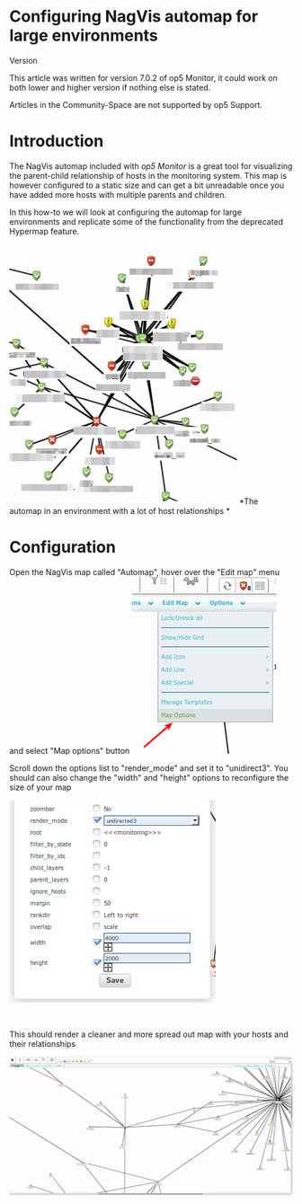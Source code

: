 # Configuring NagVis automap for large environments

Version

This article was written for version 7.0.2 of op5 Monitor, it could work on both lower and higher version if nothing else is stated.

Articles in the Community-Space are not supported by op5 Support.

# Introduction

The NagVis automap included with *op5 Monitor* is a great tool for visualizing the parent-child relationship of hosts in the monitoring system.
This map is however configured to a static size and can get a bit unreadable once you have added more hosts with multiple parents and children.

In this how-to we will look at configuring the automap for large environments and replicate some of the functionality from the deprecated Hypermap feature.

![](attachments/12190102/12386378.png)
*The automap in an environment with a lot of host relationships
*

# Configuration

Open the NagVis map called "Automap", hover over the "Edit map" menu and select "Map options" button
![](attachments/12190102/12386379.png)

Scroll down the options list to "render\_mode" and set it to "unidirect3".
You should can also change the "width" and "height" options to reconfigure the size of your map

![](attachments/12190102/12386380.png)

 

This should render a cleaner and more spread out map with your hosts and their relationships

![](attachments/12190102/12386381.png)

 

